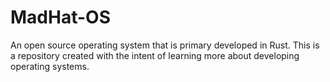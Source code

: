 # MadHat-OS
An open source operating system that is primary developed in Rust. This is a repository created with the intent of learning more about developing operating systems.
